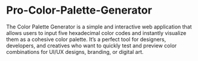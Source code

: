# Pro-Color-Palette-Generator
The Color Palette Generator is a simple and interactive web application that allows users to input five hexadecimal color codes and instantly visualize them as a cohesive color palette. It’s a perfect tool for designers, developers, and creatives who want to quickly test and preview color combinations for UI/UX designs, branding, or digital art.
